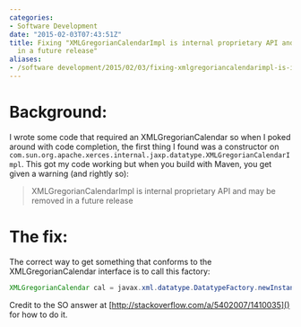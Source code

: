 ```yaml
---
categories:
- Software Development
date: "2015-02-03T07:43:51Z"
title: Fixing "XMLGregorianCalendarImpl is internal proprietary API and may be removed
  in a future release"
aliases:
- /software development/2015/02/03/fixing-xmlgregoriancalendarimpl-is-internal-proprietary-api-and-may-be-removed-in-a-future-release.html
---
```

# Background:

I wrote some code that required an XMLGregorianCalendar so when I poked around with code completion, the first thing I found was a constructor on `com.sun.org.apache.xerces.internal.jaxp.datatype.XMLGregorianCalendarImpl`. This got my code working but when you build with Maven, you get given a warning (and rightly so):

> XMLGregorianCalendarImpl is internal proprietary API and may be removed in a future release

# The fix:

The correct way to get something that conforms to the XMLGregorianCalendar interface is to call this factory:
```java
XMLGregorianCalendar cal = javax.xml.datatype.DatatypeFactory.newInstance().newXMLGregorianCalendar();
```

Credit to the SO answer at [http://stackoverflow.com/a/5402007/1410035]() for how to do it.
